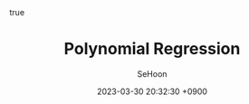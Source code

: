---
title: Polynomial Regression
author: SeHoon
date: 2023-03-30 20:32:30 +0900
categories: [Machine Learning, Theory]
tags: [machine learning, python]
math: true
mermaid: true
---